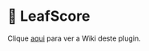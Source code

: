 # 💜 LeafScore
Clique [aqui](https://www.spigotmc.org/resources/leafscore.102796/) para ver a Wiki deste plugin.
